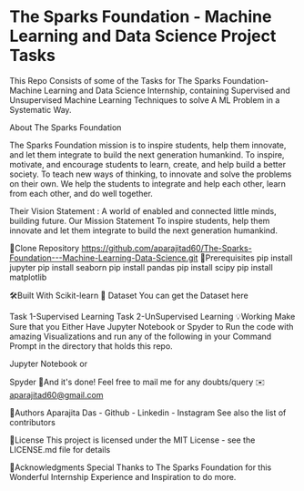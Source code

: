 # The Sparks Foundation - Machine Learning and Data Science Project Tasks
This Repo Consists of some of the Tasks for The Sparks Foundation-Machine Learning and Data Science Internship, containing Supervised and Unsupervised Machine Learning Techniques to solve A ML Problem in a Systematic Way.

About The Sparks Foundation


The Sparks Foundation mission is to inspire students, help them innovate, and let them integrate to build the next generation humankind. To inspire, motivate, and encourage students to learn, create, and help build a better society. To teach new ways of thinking, to innovate and solve the problems on their own. We help the students to integrate and help each other, learn from each other, and do well together.

Their Vision Statement : A world of enabled and connected little minds, building future. Our Mission Statement To inspire students, help them innovate and let them integrate to build the next generation humankind.

🚀Clone Repository
https://github.com/aparajitad60/The-Sparks-Foundation---Machine-Learning-Data-Science.git
🔑Prerequisites
pip install jupyter
pip install seaborn
pip install pandas
pip install scipy
pip install matplotlib

🛠Built With
Scikit-learn
📁 Dataset
You can get the Dataset here

Task 1-Supervised Learning
Task 2-UnSupervised Learning
💡Working
Make Sure that you Either Have Jupyter Notebook or Spyder to Run the code with amazing Visualizations and run any of the following in your Command Prompt in the directory that holds this repo.

Jupyter Notebook
or

Spyder
👏And it's done!
Feel free to mail me for any doubts/query ✉️ aparajitad60@gmail.com

💃Authors
Aparajita Das - Github - Linkedin - Instagram
See also the list of contributors

👀License
This project is licensed under the MIT License - see the LICENSE.md file for details

🙏Acknowledgments
Special Thanks to The Sparks Foundation for this Wonderful Internship Experience and Inspiration to do more.

